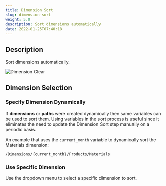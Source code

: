 ```yaml
---
title: Dimension Sort
slug: dimension-sort
weight: 5.0
description: Sort dimensions automatically
date: 2022-01-25T07:40:18
---
```


## Description
Sort dimensions automatically.


![Dimension Clear](/images/dimension_clear.png)



## Dimension Selection
### Specify Dimension Dynamically
If **dimensions** or **paths** were created dynamically then same variables can be used to sort them. Using variables in the sort process is useful since it eliminates the need to update the Dimension Sort step manually on a periodic basis.



An example that uses the `current_month` variable to dynamically sort the Materials dimension:

```
/Dimensions/{current_month}/Products/Materials
```

### Use Specific Dimension

Use the dropdown menu to select a specific dimension to sort.